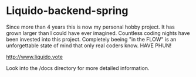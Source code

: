 # Liquido-backend-spring

Since more than 4 years this is now my personal hobby project.
It has grown larger than I could have ever imagined. Countless 
coding nights have been invested into this project.
Completely beeing "in the FLOW" is an unforgettable state of
mind that only real coders know. HAVE PHUN!

http://www.liquido.vote

Look into the /docs directory for more detailed information.